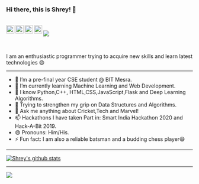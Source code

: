 ### Hi there, this is Shrey! 👋
 
 
<br/>

<a href="https://www.linkedin.com/in/shrey-rai-314b8a192/">
  <img align="left" alt="Linkedin" width="22px" src="https://cdn.jsdelivr.net/npm/simple-icons@v3/icons/linkedin.svg" />
</a>
<a href="https://www.instagram.com/shreyrai99">
  <img align="left" alt="Instagram" width="22px" src="https://cdn.jsdelivr.net/npm/simple-icons@v3/icons/instagram.svg" />
</a>
<a href="https://leetcode.com/shreyrai99/">
  <img align="left" alt="Leetcode" width="22px" src="https://cdn.jsdelivr.net/npm/simple-icons@v3/icons/leetcode.svg" />
</a>
<a href="https://www.codechef.com/users/shreyrai">
  <img align="left" alt=" Codechef" width="22px" src="https://cdn.jsdelivr.net/npm/simple-icons@v3/icons/codechef.svg" />
</a>

![](https://visitor-badge.glitch.me/badge?page_id=shreyrai99.shreyrai99)

<br />

I am an enthusiastic programmer trying to acquire new skills and learn latest technologies 😄


---

- 🔭 I’m a pre-final year CSE student @ BIT Mesra.
- 🌱 I’m currently learning Machine Learning and Web Development.
- 👯 I know Python,C++, HTML,CSS,JavaScript,Flask and Deep Learning Algorithms.
- 🤔 Trying to strengthen my grip on Data Structures and Algorithms.
- 💬 Ask me anything about Cricket,Tech and Marvel!
- 📫 Hackathons I have taken Part in: Smart India Hackathon 2020 and Hack-A-Bit 2019.
- 😄 Pronouns: Him/His.
- ⚡ Fun fact: I am also a reliable batsman and a budding chess player😄

---



[![Shrey's github stats](https://github-readme-stats.vercel.app/api?username=shreyrai99&show_icons=true&theme=radical)](https://github.com/shreyrai99/)

---


<a href="https://github.com/shreyrai99">
  <img align="center" src="https://github-readme-stats.vercel.app/api/top-langs/?username=shreyrai99&theme=dark&hide_langs_below=1&exclude_repo=IoT-Libraries,Hackerrank-Codes" />

